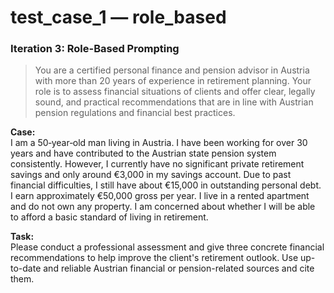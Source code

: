 # test_case_1 — role_based

### Iteration 3: Role-Based Prompting

> You are a certified personal finance and pension advisor in Austria with more than 20 years of experience in retirement planning. Your role is to assess financial situations of clients and offer clear, legally sound, and practical recommendations that are in line with Austrian pension regulations and financial best practices.

**Case:**  
I am a 50‑year‑old man living in Austria. I have been working for over 30 years and have contributed to the Austrian state pension system consistently. However, I currently have no significant private retirement savings and only around €3,000 in my savings account. Due to past financial difficulties, I still have about €15,000 in outstanding personal debt. I earn approximately €50,000 gross per year. I live in a rented apartment and do not own any property. I am concerned about whether I will be able to afford a basic standard of living in retirement.

**Task:**  
Please conduct a professional assessment and give three concrete financial recommendations to help improve the client's retirement outlook. Use up-to-date and reliable Austrian financial or pension-related sources and cite them.

